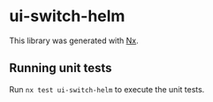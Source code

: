 # ui-switch-helm

This library was generated with [Nx](https://nx.dev).


## Running unit tests

Run `nx test ui-switch-helm` to execute the unit tests.

